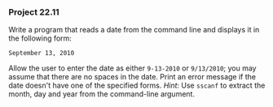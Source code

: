 ### Project 22.11

Write a program that reads a date from the command line and displays it in the
following form:

```
September 13, 2010
```

Allow the user to enter the date as either `9-13-2010` or `9/13/2010`; you may
assume that there are no spaces in the date. Print an error message if the date
doesn't have one of the specified forms. *Hint:* Use `sscanf` to extract the
month, day and year from the command-line argument.

